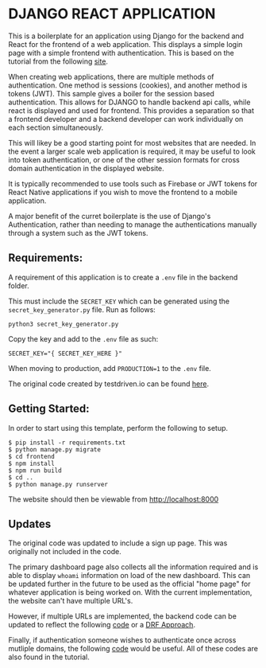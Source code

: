 # DJANGO REACT APPLICATION

This is a boilerplate for an application using Django for the backend and React for the frontend of a web application. This displays a simple login page with a simple frontend with authentication. This is based on the tutorial from the following [site](https://testdriven.io/blog/django-spa-auth/). 

When creating web applications, there are multiple methods of authentication. One method is sessions (cookies), and another method is tokens (JWT). This sample gives a boiler for the session based authentication. This allows for DJANGO to handle backend api calls, while react is displayed and used for frontend. This provides a separation so that a frontend developer and a backend developer can work individually on each section simultaneously. 

This will likey be a good starting point for most websites that are needed. In the event a larger scale web application is required, it may be useful to look into token authentication, or one of the other session formats for cross domain authentication in the displayed website. 

It is typically recommended to use tools such as Firebase or JWT tokens for React Native applications if you wish to move the frontend to a mobile application. 

A major benefit of the curret boilerplate is the use of Django's Authentication, rather than needing to manage the authentications manually through a system such as the JWT tokens. 

## Requirements:

A requirement of this application is to create a `.env` file in the backend folder. 

This must include the `SECRET_KEY` which can be generated using the `secret_key_generator.py` file. Run as follows:

```
python3 secret_key_generator.py
```

Copy the key and add to the `.env` file as such:

```
SECRET_KEY="{ SECRET_KEY_HERE }"
```

When moving to production, add `PRODUCTION=1` to the `.env` file. 

The original code created by testdriven.io can be found [here](https://github.com/duplxey/django-spa-cookie-auth/tree/master/django_react_templates). 

## Getting Started:

In order to start using this template, perform the following to setup.

```
$ pip install -r requirements.txt
$ python manage.py migrate
$ cd frontend
$ npm install
$ npm run build
$ cd ..
$ python manage.py runserver
```

The website should then be viewable from [http://localhost:8000](http://localhost:8000)

## Updates

The original code was updated to include a sign up page. This was originally not included in the code. 

The primary dashboard page also collects all the information required and is able to display `whoami` information 
on load of the new dashboard. This can be updated further in the future to be used as the official "home page" for whatever
application is being worked on. With the current implementation, the website can't have multiple URL's. 

However, if multiple URLs are implemented, the backend code can be updated to reflect the following [code](https://github.com/duplxey/django-spa-cookie-auth/tree/master/django_react_same_origin) or a [DRF Approach](https://github.com/duplxey/django-spa-cookie-auth/tree/master/django_react_drf_same_origin).

Finally, if authentication someone wishes to authenticate once across mutliple domains, the following [code](https://github.com/duplxey/django-spa-cookie-auth/tree/master/django_react_cross_origin) would be useful. All of these codes are also found in the tutorial.